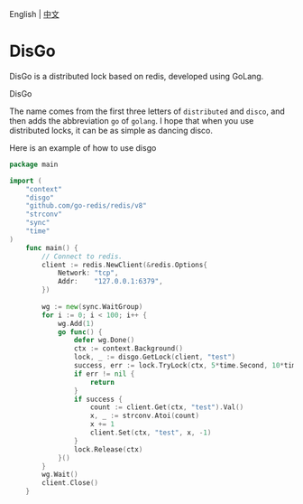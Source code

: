 English | [中文](./Readme-CN.md)

# DisGo 
DisGo is a distributed lock based on redis, developed using GoLang.

DisGo 

The name comes from the first three letters of `distributed` and `disco`, and then adds the abbreviation `go` of `golang`. I hope that when you use distributed locks, it can be as simple as dancing disco.

Here is an example of how to use disgo
```go
package main

import (
	"context"
	"disgo"
	"github.com/go-redis/redis/v8"
	"strconv"
	"sync"
	"time"
)
    func main() {
        // Connect to redis.
        client := redis.NewClient(&redis.Options{
            Network: "tcp",
            Addr:    "127.0.0.1:6379",
        })
    
        wg := new(sync.WaitGroup)
        for i := 0; i < 100; i++ {
            wg.Add(1)
            go func() {
                defer wg.Done()
                ctx := context.Background()
                lock, _ := disgo.GetLock(client, "test")
                success, err := lock.TryLock(ctx, 5*time.Second, 10*time.Second)
                if err != nil {
                    return
                }
                if success {
                    count := client.Get(ctx, "test").Val()
                    x, _ := strconv.Atoi(count)
                    x += 1
                    client.Set(ctx, "test", x, -1)
                }
                lock.Release(ctx)
            }()
        }
        wg.Wait()
        client.Close()
    }
```
